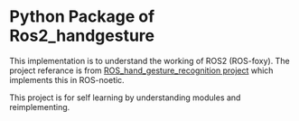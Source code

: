 # Python Package of Ros2_handgesture

This implementation is to understand the working of ROS2 (ROS-foxy). 
The project referance is from [ROS_hand_gesture_recognition project](https://github.com/TrinhNC/ros_hand_gesture_recognition/tree/main) which implements this in ROS-noetic.

This project is for self learning by understanding modules and reimplementing.